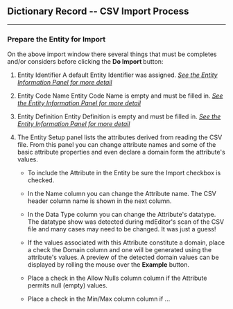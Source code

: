 ## Dictionary Record -- CSV Import Process
---

### Prepare the Entity for Import

On the above import window there several things that must be completes and/or considers before clicking the <strong><span class="btn btn-info btn-xs"> <i class="fa fa-sign-in"> </i> Do Import </span> </strong> button:

1. <span class="md-element">Entity Identifier</span>  A default <span class="md-element">Entity Identifier</span> was assigned.  *[See the Entity Information Panel for more detail](../entityInfo-panel.md)*

1. <span class="md-element">Entity Code Name</span> <i class="fa fa-asterisk required" title="Required"> </i>  <span class="md-element">Entity Code Name</span> is empty and must be filled in.  *[See the Entity Information Panel for more detail](../entityInfo-panel.md)*

1. <span class="md-element">Entity Definition</span> <i class="fa fa-asterisk required" title="Required"> </i>  <span class="md-element">Entity Definition</span> is empty and must be filled in.  *[See the Entity Information Panel for more detail](../entityInfo-panel.md)*

1. The <span class="md-panel">Entity Setup</span> panel lists the attributes derived from reading the CSV file. From this panel you can change attribute names and some of the basic attribute properties and even declare a domain form the attribute's values.

   * To include the <span class="md-panel">Attribute</span> in the <span class="md-panel">Entity</span> be sure the <span class="md-element">Import</span> checkbox is checked.
    
   * In the <span class="md-element">Name</span> column you can change the <span class="md-panel">Attribute</span> name.  The CSV header column name is shown in the next column.
    
   * In the <span class="md-element">Data Type</span> column you can change the <span class="md-panel">Attribute's</span> datatype.  The datatype show was detected during mdEditor's scan of the CSV file and many cases may need to be changed.  It was just a guess!
    
   * If the values associated with this <span class="md-panel">Attribute</span> constitute a domain, place a check the <span class="md-element">Domain</span> column and one will be generated using the attribute's values. A preview of the detected domain values can be displayed by rolling the mouse over the <strong class="btn btn-info btn-xs"> <i class="fa fa-eye" title="Required"> </i> Example</strong> button.
    
   * Place a check in the <span class="md-element">Allow Nulls</span> column column if the <span class="md-panel">Attribute</span> permits null (empty) values. 

   * Place a check in the <span class="md-element">Min/Max</span> column column if ... 
